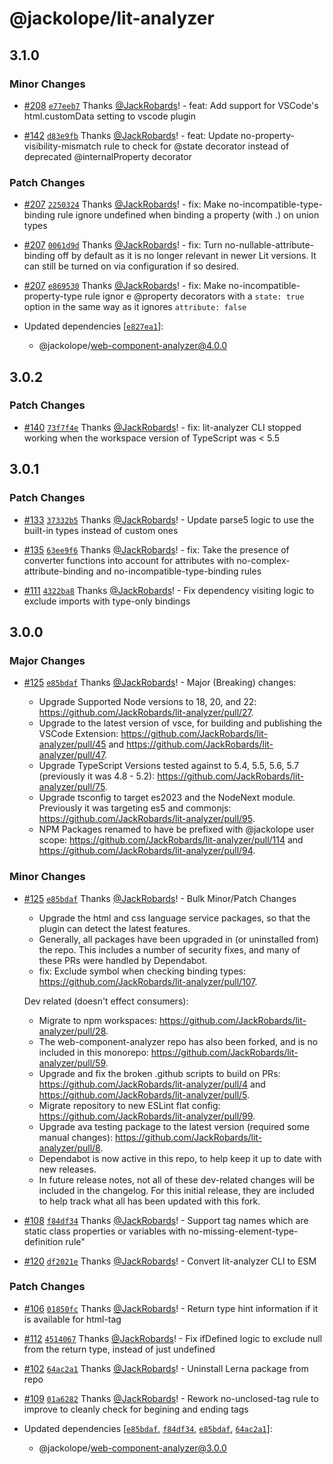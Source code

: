 # @jackolope/lit-analyzer

## 3.1.0

### Minor Changes

- [#208](https://github.com/JackRobards/lit-analyzer/pull/208) [`e77eeb7`](https://github.com/JackRobards/lit-analyzer/commit/e77eeb79f78380671a1e6171d2d84d6d4e677512) Thanks [@JackRobards](https://github.com/JackRobards)! - feat: Add support for VSCode's html.customData setting to vscode plugin

- [#142](https://github.com/JackRobards/lit-analyzer/pull/142) [`d83e9fb`](https://github.com/JackRobards/lit-analyzer/commit/d83e9fb20d5285a8df21e5246a2e48b365b75bff) Thanks [@JackRobards](https://github.com/JackRobards)! - feat: Update no-property-visibility-mismatch rule to check for @state decorator instead of deprecated @internalProperty decorator

### Patch Changes

- [#207](https://github.com/JackRobards/lit-analyzer/pull/207) [`2250324`](https://github.com/JackRobards/lit-analyzer/commit/225032460b92f3f7652061fa7ea275231e69943c) Thanks [@JackRobards](https://github.com/JackRobards)! - fix: Make no-incompatible-type-binding rule ignore undefined when binding a property (with .) on union types

- [#207](https://github.com/JackRobards/lit-analyzer/pull/207) [`0061d9d`](https://github.com/JackRobards/lit-analyzer/commit/0061d9db945ff7310d6ec7c70cf2b4f7d46a3c1d) Thanks [@JackRobards](https://github.com/JackRobards)! - fix: Turn no-nullable-attribute-binding off by default as it is no longer relevant in newer Lit versions. It can still be turned on via configuration if so desired.

- [#207](https://github.com/JackRobards/lit-analyzer/pull/207) [`e869530`](https://github.com/JackRobards/lit-analyzer/commit/e869530d7b868a293f76ba8363f9a25f48475c06) Thanks [@JackRobards](https://github.com/JackRobards)! - fix: Make no-incompatible-property-type rule ignor e @property decorators with a `state: true` option in the same way as it ignores `attribute: false`

- Updated dependencies [[`e827ea1`](https://github.com/JackRobards/lit-analyzer/commit/e827ea1cbb36ce518b87033a08b9f7d2efac8f7a)]:
  - @jackolope/web-component-analyzer@4.0.0

## 3.0.2

### Patch Changes

- [#140](https://github.com/JackRobards/lit-analyzer/pull/140) [`73f7f4e`](https://github.com/JackRobards/lit-analyzer/commit/73f7f4e1c7ae5160faff6cb8f3b3f254ef4a0835) Thanks [@JackRobards](https://github.com/JackRobards)! - fix: lit-analyzer CLI stopped working when the workspace version of TypeScript was < 5.5

## 3.0.1

### Patch Changes

- [#133](https://github.com/JackRobards/lit-analyzer/pull/133) [`37332b5`](https://github.com/JackRobards/lit-analyzer/commit/37332b5843034cb7a30575b93ec5b5d13dc7a65c) Thanks [@JackRobards](https://github.com/JackRobards)! - Update parse5 logic to use the built-in types instead of custom ones

- [#135](https://github.com/JackRobards/lit-analyzer/pull/135) [`63ee9f6`](https://github.com/JackRobards/lit-analyzer/commit/63ee9f6ab488927d2e464b039014d62ac9793ec9) Thanks [@JackRobards](https://github.com/JackRobards)! - fix: Take the presence of converter functions into account for attributes with no-complex-attribute-binding and no-incompatible-type-binding rules

- [#111](https://github.com/JackRobards/lit-analyzer/pull/111) [`4322ba8`](https://github.com/JackRobards/lit-analyzer/commit/4322ba8f51207609eadb2d6f05c303b00274355c) Thanks [@JackRobards](https://github.com/JackRobards)! - Fix dependency visiting logic to exclude imports with type-only bindings

## 3.0.0

### Major Changes

- [#125](https://github.com/JackRobards/lit-analyzer/pull/125) [`e85bdaf`](https://github.com/JackRobards/lit-analyzer/commit/e85bdafe871bcac2d4a89da64fc2c1d4b8b78bd9) Thanks [@JackRobards](https://github.com/JackRobards)! - Major (Breaking) changes:

  - Upgrade Supported Node versions to 18, 20, and 22: https://github.com/JackRobards/lit-analyzer/pull/27.
  - Upgrade to the latest version of vsce, for building and publishing the VSCode Extension: https://github.com/JackRobards/lit-analyzer/pull/45 and https://github.com/JackRobards/lit-analyzer/pull/47.
  - Upgrade TypeScript Versions tested against to 5.4, 5.5, 5.6, 5.7 (previously it was 4.8 - 5.2): https://github.com/JackRobards/lit-analyzer/pull/75.
  - Upgrade tsconfig to target es2023 and the NodeNext module. Previously it was targeting es5 and commonjs: https://github.com/JackRobards/lit-analyzer/pull/95.
  - NPM Packages renamed to have be prefixed with @jackolope user scope: https://github.com/JackRobards/lit-analyzer/pull/114 and https://github.com/JackRobards/lit-analyzer/pull/94.

### Minor Changes

- [#125](https://github.com/JackRobards/lit-analyzer/pull/125) [`e85bdaf`](https://github.com/JackRobards/lit-analyzer/commit/e85bdafe871bcac2d4a89da64fc2c1d4b8b78bd9) Thanks [@JackRobards](https://github.com/JackRobards)! - Bulk Minor/Patch Changes

  - Upgrade the html and css language service packages, so that the plugin can detect the latest features.
  - Generally, all packages have been upgraded in (or uninstalled from) the repo. This includes a number of security fixes, and many of these PRs were handled by Dependabot.
  - fix: Exclude symbol when checking binding types: https://github.com/JackRobards/lit-analyzer/pull/107.

  Dev related (doesn't effect consumers):

  - Migrate to npm workspaces: https://github.com/JackRobards/lit-analyzer/pull/28.
  - The web-component-analyzer repo has also been forked, and is no included in this monorepo: https://github.com/JackRobards/lit-analyzer/pull/59.
  - Upgrade and fix the broken .github scripts to build on PRs: https://github.com/JackRobards/lit-analyzer/pull/4 and https://github.com/JackRobards/lit-analyzer/pull/5.
  - Migrate repository to new ESLint flat config: https://github.com/JackRobards/lit-analyzer/pull/99.
  - Upgrade ava testing package to the latest version (required some manual changes): https://github.com/JackRobards/lit-analyzer/pull/8.
  - Dependabot is now active in this repo, to help keep it up to date with new releases.
  - In future release notes, not all of these dev-related changes will be included in the changelog. For this initial release, they are included to help track what all has been updated with this fork.

- [#108](https://github.com/JackRobards/lit-analyzer/pull/108) [`f84df34`](https://github.com/JackRobards/lit-analyzer/commit/f84df34e9da2a17565a30b1984fa3a546ff1b92f) Thanks [@JackRobards](https://github.com/JackRobards)! - Support tag names which are static class properties or variables with no-missing-element-type-definition rule"

- [#120](https://github.com/JackRobards/lit-analyzer/pull/120) [`df2021e`](https://github.com/JackRobards/lit-analyzer/commit/df2021e19af5ff815ddcba3f6a324d05a67217b8) Thanks [@JackRobards](https://github.com/JackRobards)! - Convert lit-analyzer CLI to ESM

### Patch Changes

- [#106](https://github.com/JackRobards/lit-analyzer/pull/106) [`01850fc`](https://github.com/JackRobards/lit-analyzer/commit/01850fc4af0b6ab2a1ded0e5468fdb7138f50991) Thanks [@JackRobards](https://github.com/JackRobards)! - Return type hint information if it is available for html-tag

- [#112](https://github.com/JackRobards/lit-analyzer/pull/112) [`4514067`](https://github.com/JackRobards/lit-analyzer/commit/4514067e6e7b959c479692aa97b24692bd313a24) Thanks [@JackRobards](https://github.com/JackRobards)! - Fix ifDefined logic to exclude null from the return type, instead of just undefined

- [#102](https://github.com/JackRobards/lit-analyzer/pull/102) [`64ac2a1`](https://github.com/JackRobards/lit-analyzer/commit/64ac2a1a4cb81edb46833b8e60e6624a136e7074) Thanks [@JackRobards](https://github.com/JackRobards)! - Uninstall Lerna package from repo

- [#109](https://github.com/JackRobards/lit-analyzer/pull/109) [`01a6282`](https://github.com/JackRobards/lit-analyzer/commit/01a6282a797681a0146c7950f3d85113c80717d0) Thanks [@JackRobards](https://github.com/JackRobards)! - Rework no-unclosed-tag rule to improve to cleanly check for begining and ending tags

- Updated dependencies [[`e85bdaf`](https://github.com/JackRobards/lit-analyzer/commit/e85bdafe871bcac2d4a89da64fc2c1d4b8b78bd9), [`f84df34`](https://github.com/JackRobards/lit-analyzer/commit/f84df34e9da2a17565a30b1984fa3a546ff1b92f), [`e85bdaf`](https://github.com/JackRobards/lit-analyzer/commit/e85bdafe871bcac2d4a89da64fc2c1d4b8b78bd9), [`64ac2a1`](https://github.com/JackRobards/lit-analyzer/commit/64ac2a1a4cb81edb46833b8e60e6624a136e7074)]:
  - @jackolope/web-component-analyzer@3.0.0
